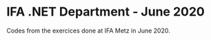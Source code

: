 IFA .NET Department - June 2020
================================

Codes from the exercices done at IFA Metz in June 2020.
